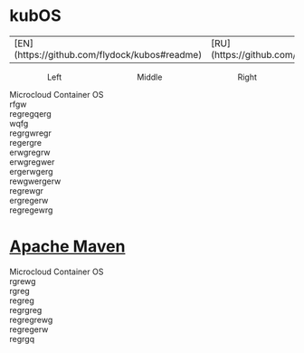 # kubOS

<div>
    <table>
        <tr>
            <td>[EN](https://github.com/flydock/kubos#readme)</td>
            <td>[RU](https://github.com/flydock/kubos#readme)</td>
        </tr>
    </table>
</div>

<div style="display: flex; justify-content: space-around">
   <span>Left</span>
   <span>Middle</span>
   <span dir="rtl">Right</span>
</div>

Microcloud Container OS\
rfgw\
regregqerg\
wqfg\
regrgwregr\
regergre\
erwgregrw\
erwgregwer\
ergerwgerg\
rewgwergerw\
regrewgr\
ergregerw\
regregewrg

# [Apache Maven](https://maven.apache.org/)
Microcloud Container OS\
rgrewg\
rgreg\
regreg\
regrgreg\
regregrewg\
regregerw\
regrgq
